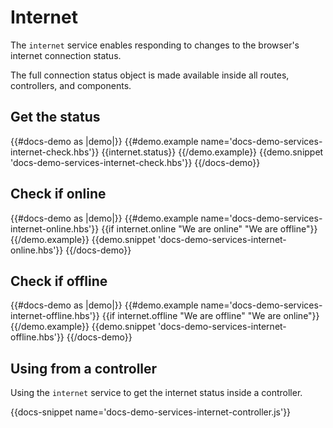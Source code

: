 # Internet

The `internet` service enables responding to changes to the browser's internet connection status.

The full connection status object is made available inside all routes, controllers, and components. 

## Get the status

{{#docs-demo as |demo|}}
	{{#demo.example name='docs-demo-services-internet-check.hbs'}}
		{{internet.status}}
	{{/demo.example}}
	{{demo.snippet 'docs-demo-services-internet-check.hbs'}}
{{/docs-demo}}

## Check if online

{{#docs-demo as |demo|}}
	{{#demo.example name='docs-demo-services-internet-online.hbs'}}
		{{if internet.online "We are online" "We are offline"}}
	{{/demo.example}}
	{{demo.snippet 'docs-demo-services-internet-online.hbs'}}
{{/docs-demo}}

## Check if offline

{{#docs-demo as |demo|}}
	{{#demo.example name='docs-demo-services-internet-offline.hbs'}}
		{{if internet.offline "We are offline" "We are online"}}
	{{/demo.example}}
	{{demo.snippet 'docs-demo-services-internet-offline.hbs'}}
{{/docs-demo}}

## Using from a controller

Using the `internet` service to get the internet status inside a controller.

{{docs-snippet name='docs-demo-services-internet-controller.js'}}
